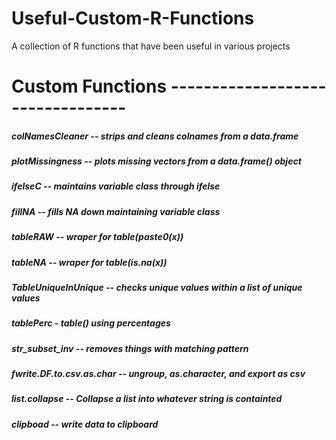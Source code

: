 # Useful-Custom-R-Functions
 A collection of R functions that have been useful in various projects




# Custom Functions ---------------------------------

##### colNamesCleaner -- strips and cleans colnames from a data.frame

##### plotMissingness -- plots missing vectors from a data.frame() object

##### ifelseC -- maintains variable class through ifelse

##### fillNA -- fills NA down maintaining variable class

##### tableRAW -- wraper for table(paste0(x))

##### tableNA -- wraper for table(is.na(x))

##### TableUniqueInUnique -- checks unique values within a list of unique values 

##### tablePerc - table() using percentages

##### str_subset_inv -- removes things with matching pattern

##### fwrite.DF.to.csv.as.char -- ungroup, as.character, and export as csv

##### list.collapse -- Collapse a list into whatever string is containted

##### clipboad -- write data to clipboard


